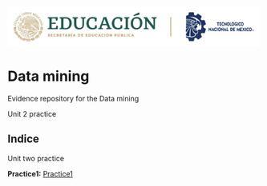 <p aligen ="center"> 
  <img src="/Imagen/Title.png" />
</p>

# Data mining
Evidence repository for the Data mining

Unit 2 practice

## Indice
Unit two practice

 **Practice1:** [Practice1](https://github.com/pivonne/Mineria-de-datos/tree/Unid_2/Practice1)
